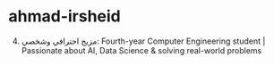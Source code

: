 # ahmad-irsheid
4. مزيج احترافي وشخصي:  Fourth-year Computer Engineering student | Passionate about AI, Data Science &amp; solving real-world problems
